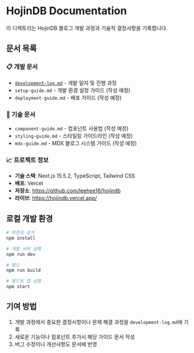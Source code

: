 # HojinDB Documentation

이 디렉토리는 HojinDB 블로그 개발 과정과 기술적 결정사항을 기록합니다.

## 문서 목록

### 📋 개발 문서
- [`development-log.md`](./development-log.md) - 개발 일지 및 진행 과정
- `setup-guide.md` - 개발 환경 설정 가이드 (작성 예정)
- `deployment-guide.md` - 배포 가이드 (작성 예정)

### 🔧 기술 문서
- `component-guide.md` - 컴포넌트 사용법 (작성 예정)
- `styling-guide.md` - 스타일링 가이드라인 (작성 예정)
- `mdx-guide.md` - MDX 블로그 시스템 가이드 (작성 예정)

### 📈 프로젝트 정보
- **기술 스택**: Next.js 15.5.2, TypeScript, Tailwind CSS
- **배포**: Vercel
- **저장소**: https://github.com/leehee16/hojindb
- **라이브**: https://hojindb.vercel.app/

## 로컬 개발 환경

```bash
# 의존성 설치
npm install

# 개발 서버 실행
npm run dev

# 빌드
npm run build

# 빌드된 앱 실행
npm start
```

## 기여 방법

1. 개발 과정에서 중요한 결정사항이나 문제 해결 과정을 `development-log.md`에 기록
2. 새로운 기능이나 컴포넌트 추가시 해당 가이드 문서 작성
3. 버그 수정이나 개선사항도 문서에 반영